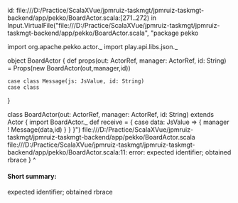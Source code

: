 id: file:///D:/Practice/ScalaXVue/jpmruiz-taskmgt/jpmruiz-taskmgt-backend/app/pekko/BoardActor.scala:[271..272) in Input.VirtualFile("file:///D:/Practice/ScalaXVue/jpmruiz-taskmgt/jpmruiz-taskmgt-backend/app/pekko/BoardActor.scala", "package pekko

import org.apache.pekko.actor._
import play.api.libs.json._

object BoardActor {
    def props(out: ActorRef, manager: ActorRef, id: String) = Props(new BoardActor(out,manager,id))

    case class Message(js: JsValue, id: String)
    case class 
}

class BoardActor(out: ActorRef, manager: ActorRef, id: String) extends Actor {
    import BoardActor._
    def receive = {
        case data: JsValue => {
            manager ! Message(data,id)
        }
    }
}")
file:///D:/Practice/ScalaXVue/jpmruiz-taskmgt/jpmruiz-taskmgt-backend/app/pekko/BoardActor.scala
file:///D:/Practice/ScalaXVue/jpmruiz-taskmgt/jpmruiz-taskmgt-backend/app/pekko/BoardActor.scala:11: error: expected identifier; obtained rbrace
}
^
#### Short summary: 

expected identifier; obtained rbrace